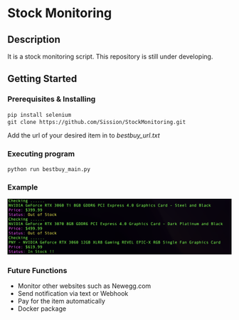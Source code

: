 # Stock Monitoring

## Description

It is a stock monitoring script. This repository is still under developing.

## Getting Started

### Prerequisites & Installing

```
pip install selenium
git clone https://github.com/Sission/StockMonitoring.git
```
Add the url of your desired item in to *bestbuy_url.txt*

### Executing program
```
python run bestbuy_main.py
```
### Example

<img src="Examples/result_figure.png">

### Future Functions
 - Monitor other websites such as Newegg.com
 - Send notification via text or Webhook
 - Pay for the item automatically 
 - Docker package
 